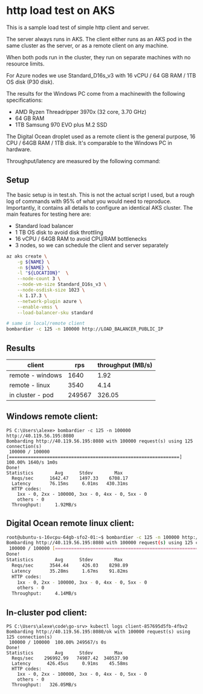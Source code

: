 # http load test on AKS

This is a sample load test of simple http client and server.

The server always runs in AKS. The client either runs as an AKS pod in
the same cluster as the server, or as a remote client on any machine.

When both pods run in the cluster, they run on separate machines with no
resource limits.

For Azure nodes we use Standard_D16s_v3 with 16 vCPU / 64 GB RAM / 1TB OS disk (P30 disk).

The results for the Windows PC come from a machinewith the following specifications:

- AMD Ryzen Threadripper 3970x (32 core, 3.70 GHz)
- 64 GB RAM
- 1TB Samsung 970 EVO plus M.2 SSD

The Digital Ocean droplet used as a remote client is the general
purpose, 16 CPU / 64GB RAM / 1TB disk. It's comparable to the Windows PC
in hardware.

Throughput/latency are measured by the following command:

## Setup

The basic setup is in test.sh. This is not the actual script I used, but
a rough log of commands with 95% of what you would need to reproduce.
Importantly, it contains all details to configure an identical AKS
cluster. The main features for testing here are:

- Standard load balancer
- 1 TB OS disk to avoid disk throttling
- 16 vCPU / 64GB RAM to avoid CPU/RAM bottlenecks
- 3 nodes, so we can schedule the client and server separately

```bash
az aks create \
    -g ${NAME} \
    -n ${NAME} \
    -l "${LOCATION}"  \
    --node-count 3 \
    --node-vm-size Standard_D16s_v3 \
    --node-osdisk-size 1023 \
    -k 1.17.3 \
    --network-plugin azure \
    --enable-vmss \
    --load-balancer-sku standard
```

```bash
# same in local/remote client
bombardier -c 125 -n 100000 http://LOAD_BALANCER_PUBLIC_IP
```

## Results
|       client     | rps    | throughput (MB/s) | 
| ---------------- | ------ | ----------------- |
| remote - windows |   1640 |   1.92            |
| remote - linux   |   3540 |   4.14            |
| in cluster - pod | 249567 | 326.05            |


## Windows remote client:
```pwsh
PS C:\Users\alexe> bombardier -c 125 -n 100000 http://40.119.56.195:8080
Bombarding http://40.119.56.195:8080 with 100000 request(s) using 125 connection(s)
 100000 / 100000 [===============================================================] 100.00% 1640/s 1m0s
Done!
Statistics        Avg      Stdev        Max
  Reqs/sec      1642.47    1497.33    6708.17
  Latency       76.15ms     6.01ms   430.31ms
  HTTP codes:
    1xx - 0, 2xx - 100000, 3xx - 0, 4xx - 0, 5xx - 0
    others - 0
  Throughput:     1.92MB/s
```

## Digital Ocean remote linux client:
```bash
root@ubuntu-s-16vcpu-64gb-sfo2-01:~$ bombardier -c 125 -n 100000 http://40.119.56.195:8080
Bombarding http://40.119.56.195:8080 with 100000 request(s) using 125 connection(s)
 100000 / 100000 [===========================================================================================================================================================================] 100.00% 3540/s 28s
Done!
Statistics        Avg      Stdev        Max
  Reqs/sec      3544.44     426.03    8298.89
  Latency       35.28ms     1.67ms    91.82ms
  HTTP codes:
    1xx - 0, 2xx - 100000, 3xx - 0, 4xx - 0, 5xx - 0
    others - 0
  Throughput:     4.14MB/s
```

## In-cluster pod client:
```pwsh
PS C:\Users\alexe\code\go-srv> kubectl logs client-857695d5fb-4fbv2
Bombarding http://40.119.56.195:8080/ok with 100000 request(s) using 125 connection(s)
 100000 / 100000  100.00% 249567/s 0s
Done!
Statistics        Avg      Stdev        Max
  Reqs/sec    296992.99   74987.42  340537.90
  Latency      426.45us     0.91ms    45.58ms
  HTTP codes:
    1xx - 0, 2xx - 100000, 3xx - 0, 4xx - 0, 5xx - 0
    others - 0
  Throughput:   326.05MB/s
```